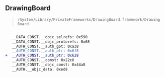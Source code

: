 ## DrawingBoard

> `/System/Library/PrivateFrameworks/DrawingBoard.framework/DrawingBoard`

```diff

   __DATA_CONST.__objc_selrefs: 0x590
   __DATA_CONST.__objc_protorefs: 0x68
   __AUTH_CONST.__auth_got: 0xa38
-  __AUTH_CONST.__auth_ptr: 0x6f8
+  __AUTH_CONST.__auth_ptr: 0x628
   __AUTH_CONST.__const: 0x22c8
   __AUTH_CONST.__objc_const: 0x44a8
   __AUTH.__objc_data: 0xed8

```
